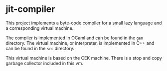# jit-compiler

This project implements a byte-code compiler for a small lazy language and a corresponding virtual machine.

The compiler is implemented in OCaml and can be found in the `gen` directory.
The virtual machine, or interpreter, is implemented in C++ and can be found in the `src` directory.

This virtual machine is based on the CEK machine. There is a stop and copy garbage collector included in this vm.
